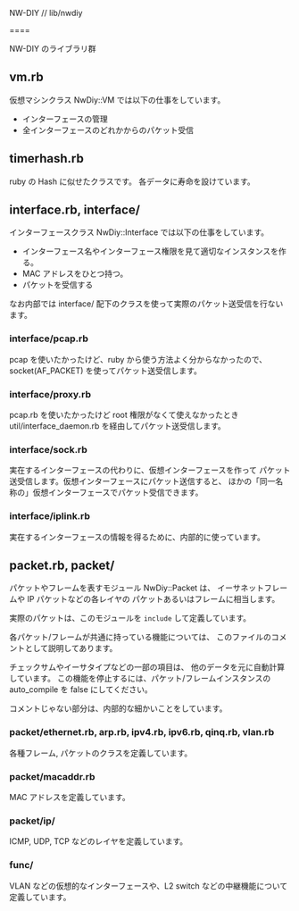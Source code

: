 NW-DIY // lib/nwdiy

====

NW-DIY のライブラリ群

## vm.rb

仮想マシンクラス NwDiy::VM では以下の仕事をしています。

* インターフェースの管理
* 全インターフェースのどれかからのパケット受信

## timerhash.rb

ruby の Hash に似せたクラスです。
各データに寿命を設けています。

## interface.rb, interface/

インターフェースクラス NwDiy::Interface では以下の仕事をしています。

* インターフェース名やインターフェース権限を見て適切なインスタンスを作る。
* MAC アドレスをひとつ持つ。
* パケットを受信する

なお内部では interface/ 配下のクラスを使って実際のパケット送受信を行ないます。

### interface/pcap.rb

pcap を使いたかったけど、ruby から使う方法よく分からなかったので、
socket(AF_PACKET) を使ってパケット送受信します。

### interface/proxy.rb

pcap.rb を使いたかったけど root 権限がなくて使えなかったとき
util/interface_daemon.rb を経由してパケット送受信します。

### interface/sock.rb

実在するインターフェースの代わりに、仮想インターフェースを作って
パケット送受信します。仮想インターフェースにパケット送信すると、
ほかの「同一名称の」仮想インターフェースでパケット受信できます。

### interface/iplink.rb

実在するインターフェースの情報を得るために、内部的に使っています。

## packet.rb, packet/

パケットやフレームを表すモジュール NwDiy::Packet は、
イーサネットフレームや IP パケットなどの各レイヤの
パケットあるいはフレームに相当します。

実際のパケットは、このモジュールを `include` して定義しています。

各パケット/フレームが共通に持っている機能については、
このファイルのコメントとして説明してあります。

チェックサムやイーサタイプなどの一部の項目は、
他のデータを元に自動計算しています。
この機能を停止するには、パケット/フレームインスタンスの 
auto_compile を false にしてください。

コメントじゃない部分は、内部的な細かいことをしています。

### packet/ethernet.rb, arp.rb, ipv4.rb, ipv6.rb, qinq.rb, vlan.rb

各種フレーム, パケットのクラスを定義しています。

### packet/macaddr.rb

MAC アドレスを定義しています。

### packet/ip/

ICMP, UDP, TCP などのレイヤを定義しています。

### func/

VLAN などの仮想的なインターフェースや、L2 switch などの中継機能について
定義しています。
